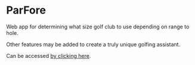 # ParFore
Web app for determining what size golf club to use depending on range to hole.

Other features may be added to create a truly unique golfing assistant.

Can be accessed <a href="parfore-31906.firebaseapp.com">by clicking here</a>.
